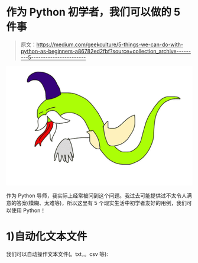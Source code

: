 # 作为 Python 初学者，我们可以做的 5 件事

> 原文：<https://medium.com/geekculture/5-things-we-can-do-with-python-as-beginners-a86782ed2fbf?source=collection_archive---------5----------------------->

![](img/e7acf524799b205e3da5444d3329367c.png)

作为 Python 导师，我实际上经常被问到这个问题。我过去可能提供过不太令人满意的答案(模糊、太难等)，所以这里有 5 个现实生活中初学者友好的用例，我们可以使用 Python！

# 1)自动化文本文件

我们可以自动操作文本文件(。txt，。csv 等):